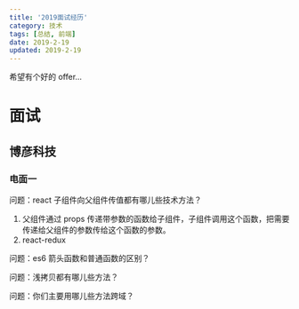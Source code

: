 ```yaml
---
title: '2019面试经历'
category: 技术
tags: [总结, 前端]
date: 2019-2-19
updated: 2019-2-19
---
```


希望有个好的 offer...

<!-- more -->

# 面试

## 博彦科技

### 电面一

问题：react 子组件向父组件传值都有哪儿些技术方法？

1. 父组件通过 props 传递带参数的函数给子组件，子组件调用这个函数，把需要传递给父组件的参数传给这个函数的参数。
2. react-redux

问题：es6 箭头函数和普通函数的区别？

问题：浅拷贝都有哪儿些方法？

问题：你们主要用哪儿些方法跨域？
